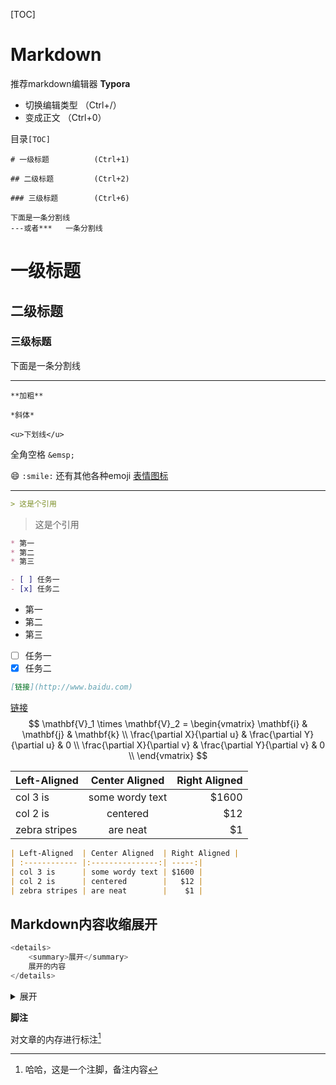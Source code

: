 [TOC]

# Markdown

推荐markdown编辑器 **Typora**

- 切换编辑类型 		（Ctrl+/）
- 变成正文		        （Ctrl+0）

目录`[TOC]`

``` 
# 一级标题   		(Ctrl+1)

## 二级标题   		(Ctrl+2)

### 三级标题    	(Ctrl+6)

下面是一条分割线
---或者***   一条分割线
```

# 一级标题

## 二级标题

### 三级标题

下面是一条分割线

---

`**加粗**`

`*斜体*`

`<u>下划线</u>`

全角空格 `&emsp;`

:smile: `:smile:` 	 还有其他各种emoji [表情图标](https://www.webfx.com/tools/emoji-cheat-sheet/) 

---

```markdown
> 这是个引用
```

> 这是个引用

```markdown
* 第一
* 第二
* 第三

- [ ] 任务一
- [x] 任务二
```

*   第一
*   第二
*   第三

- [ ] 任务一
- [x] 任务二

```markdown
[链接](http://www.baidu.com)
```

[链接](http://example.net/)
$$
\mathbf{V}_1 \times \mathbf{V}_2 =  \begin{vmatrix}
\mathbf{i} & \mathbf{j} & \mathbf{k} \\
\frac{\partial X}{\partial u} &  \frac{\partial Y}{\partial u} & 0 \\
\frac{\partial X}{\partial v} &  \frac{\partial Y}{\partial v} & 0 \\
\end{vmatrix}
$$

| Left-Aligned  | Center Aligned  | Right Aligned |
| :------------ | :-------------: | ------------: |
| col 3 is      | some wordy text |         $1600 |
| col 2 is      |    centered     |           $12 |
| zebra stripes |    are neat     |            $1 |

```markdown
| Left-Aligned  | Center Aligned  | Right Aligned |
| :------------ |:---------------:| -----:|
| col 3 is      | some wordy text | $1600 |
| col 2 is      | centered        |   $12 |
| zebra stripes | are neat        |    $1 |
```

## Markdown内容收缩展开

```java
<details>
    <summary>展开</summary>
    展开的内容
</details>
```

<details>
<summary>展开</summary>
    这里写展开的内容。这样使得文章直观效果更好
</details>



**脚注**

对文章的内存进行标注[^ 脚注]

[^ 脚注]: 哈哈，这是一个注脚，备注内容
